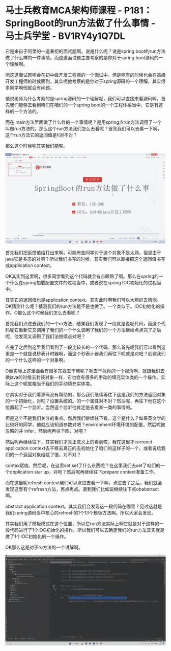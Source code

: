 # 马士兵教育MCA架构师课程 - P181：SpringBoot的run方法做了什么事情 - 马士兵学堂 - BV1RY4y1Q7DL

它是来自于阿里的一道春招的面试题啊，说是什么呢？说是spring boot的run方法做了什么样的一件事情。而这道面试题主要考察的是你对于spring boot源码的一个理解啊。

呃这道面试题呢会在初中级开发工程师的一个面试中，但是呢有的时候也会在高级开发工程师的时候面到，其实呢他考察的是你对于spring源码的一个理解。其实很多同学啊他就会有问题。

他说老师为什么考察的是spring源码的一个理解呢，我们可以直接来看源码啊，首先我们能够去看到咱们在咱们的一个spring boot的一个工程体系当中，它是有这样的一个方法的。

而在 main方法里面做了什么样的一个事情呢？是用spring点run方法调用了一个叫做run方法的。那么这个run方法我们怎么去看呢？首先我们可以去看一下啊，这个run方法它的返回值是fi对不对？

那么这个时候呢其实我们能够。

![](img/1ae67ac4e555ee2e7582422977835c54_1.png)

首先我们把返馈值给打出来啊。可能有些同学对于这个对象不是太熟，但是由于java它是多态的对吧？所以我们书写的时候，其实我们可以直接把这个返回值书写成application context。

OK其实到这里啊，很多同学看到这个代码就会有点眼熟了啊。那么在spring的一个什么在spring加载配置文件的过程当中，或者说在spring IOC初始化的过程当中。

其实它的返回值也是application context。其实此时啊我们可以大胆的去猜测。OK猜测什么呢？猜测我们的run方法是不是也做了。一个类似于。IOC初始化的操作。O那么这个时候我们怎么去看呢？

首先我们点进去我们的一个ro方法，结果我们发现了一段就是说呃代码，而这个代码呢它重新它又调用了我们的一个什么调用了我们的一个方法继续点点完了之后呢，他发现又调用了我们法继续点对吧？

点完了之后到这里我们看到了一段比较长的一个代码。那么首先呢我们可以看到这里是一个就是说秒表计时器啊，而这个秒表计器我们再往下呢就是对吧？创建我们的一个什么这样的一个对象啊。

O而实际上这里面会有很多东西去干嘛呢？呃去干扰你的一个视角啊，就跟我们去做java的时候去封装对象一样，它也会有很多的手动的填充实体类的一个操作。实际上这个呢就相当于我们的手动填充实体类。

它其实对于我们看源码没有帮助的，那么我们继续再往下这是我们的方法返回对象的一个初始化，对吧？设置系统的。的一个属性对不对？然后呢，再往下他在这个位置起了一个监听。当然这个监听他肯定是去看某一类的事情的。

但是这个不是我们关注的重点。然后我们继续往下看，这个是什么？如果英文学的比较好的同学，他就应该知道参数对吧？environment环境环境的配置，然后呢被忽略的并 infer，然后呢再往下图，对吧？

然后呢再继续往下，其实我们才真正意义上的看到哎，我在这里才correect application context去干嘛去真正的去初始化了咱们的这样子的一个，或者说给我们的一个返回对象给赋了值，对不对？

contex赋值。然后呢，在这里set set了什么东西呢？在这里我们去set了咱们的一个obplication star up，对吧？然后呢再继续往下prepare context准备工作。

而在这里呢refresh context我们可以点进去看一下啊，点进去了之后，我们就会发现这里有个refresh方法，再点再点。直到我们比如说继续往下点obabstract啊。

obstract application context。其实我们会发现这一段代码在哪里？见过这就是我们spring源码当中核心的refresh的1个13个模板方法啊。所以大家会发现。

其实我们用了模板模式在这个位置，所以它run方法实际上啊它就是对于这样的一段代码进行了1个IOC初始化的操作。所以我们可以去确定我们的run方法其实就是做了1个IOC初始化的一个操作。

OK那么这是对于ro方法的一个讲解啊。

![](img/1ae67ac4e555ee2e7582422977835c54_3.png)